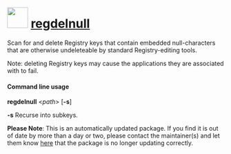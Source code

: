﻿# <img src="https://cdn.jsdelivr.net/gh/mkevenaar/chocolatey-packages@164655fda1b23c774a0952998f21ca3f422b2f54/icons/regdelnull.png" width="48" height="48"/> [regdelnull](https://community.chocolatey.org/packages/regdelnull)


Scan for and delete Registry keys that contain embedded null-characters that are otherwise undeleteable by standard Registry-editing tools.

Note: deleting Registry keys may cause the applications they are associated with to fail.

#### Command line usage

__regdelnull__ <_path_> [__-s__]

__-s__    Recurse into subkeys.

**Please Note**: This is an automatically updated package. If you find it is
out of date by more than a day or two, please contact the maintainer(s) and
let them know [here](https://github.com/mkevenaar/chocolatey-packages/issues) that the package is no longer updating correctly.
